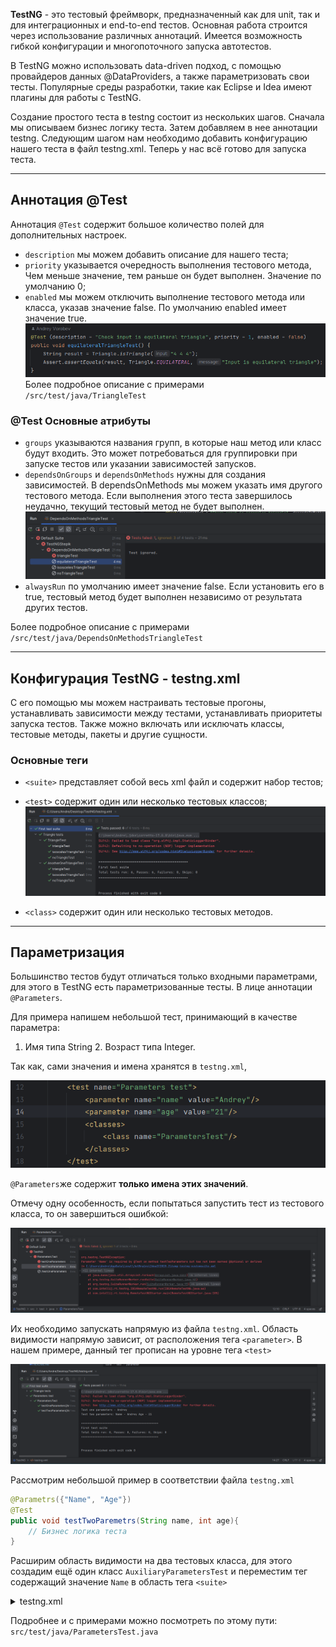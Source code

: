 **TestNG** - это тестовый фреймворк, предназначенный как для unit, так и для интеграционных и end-to-end тестов. 
Основная работа строится через использование различных аннотаций. Имеется возможность гибкой конфигурации и многопоточного запуска автотестов.

В TestNG можно использовать data-driven подход, с помощью провайдеров данных @DataProviders, а также 
параметризовать свои тесты. Популярные среды разработки, такие как Eclipse и Idea имеют плагины для работы с TestNG.

Создание простого теста в testng состоит из нескольких шагов. Сначала мы описываем бизнес логику теста. 
Затем добавляем в нее аннотации testng. Следующим шагом нам необходимо добавить конфигурацию нашего теста в файл testng.xml. Теперь у нас всё готово для запуска теста.

---
## Аннотация @Test

Аннотация `@Test` содержит большое количество полей для дополнительных настроек.

- `description` мы можем добавить описание для нашего теста;
- `priority` указывается очередность выполнения тестового метода, Чем меньше значение, тем раньше он будет выполнен. 
Значение по умолчанию 0;
- `enabled` мы можем отключить выполнение тестового метода или класса, указав значение false. По умолчанию enabled имеет значение true.
![img.png](src/main/resources/0img.png)
Более подробное описание с примерами `/src/test/java/TriangleTest` 

### @Test Основные атрибуты 

- `groups` указываются названия групп, в которые наш метод или класс будут входить. 
Это может потребоваться для группировки при запуске тестов или указании зависимостей запусков.
- `dependsOnGroups` и `dependsOnMethods` нужны для создания зависимостей. В dependsOnMethods мы можем указать 
имя другого тестового метода. Если выполнения этого теста завершилось неудачно, текущий тестовый метод не будет 
выполнен.
![img.png](src/main/resources/1img.png)
- `alwaysRun` по умолчанию имеет значение false. Если установить его в true, тестовый метод будет выполнен 
независимо от результата других тестов.

Более подробное описание с примерами `/src/test/java/DependsOnMethodsTriangleTest`

---

## Конфигурация TestNG - testng.xml

С его помощью мы можем настраивать тестовые прогоны, устанавливать зависимости между тестами, устанавливать приоритеты 
запуска тестов. Также можно включать или исключать классы, тестовые методы, пакеты и другие сущности.

### Основные теги
- `<suite>` представляет собой весь xml файл и содержит набор тестов;
- `<test>` содержит один или несколько тестовых классов;
![img.png](src/main/resources/3img.png)

- `<class>` содержит один или несколько тестовых методов.

---

## Параметризация 

Большинство тестов будут отличаться только входными параметрами, для этого в TestNG есть 
параметризованные тесты. В лице аннотации `@Parameters`. 

Для примера напишем небольшой тест, принимающий в качестве параметра:
1. Имя типа String 2. Возраст типа Integer.

Так как, сами значения и имена хранятся в `testng.xml`,

![img.png](src/main/resources/4img.png)

`@Parameters`же содержит **только имена этих значений**.

Отмечу одну особенность, если попытаться запустить тест из тестового класса, то он 
завершиться ошибкой:

![5img.png](src%2Fmain%2Fresources%2F5img.png)

Их необходимо запускать напрямую из файла `testng.xml`. Область видимости напрямую зависит, от 
расположения тега `<parameter>`. В нашем примере, данный тег прописан на уровне тега 
`<test>`

![img.png](src/main/resources/6img.png)

Рассмотрим небольшой пример в соответствии файла `testng.xml`
```java
@Parametrs({"Name", "Age"})
@Test
public void testTwoParemetrs(String name, int age){
    // Бизнес логика теста
}
```

Расширим область видимости на два тестовых класса, для этого создадим ещё один класс
`AuxiliaryParametersTest` и переместим тег содержащий значение `Name` в область тега 
`<suite>`
<details>
    <summary>testng.xml</summary>

```
<?xml version="1.0" encoding="UTF-8"?>
<!DOCTYPE suite SYSTEM "http://testng.org/testng-1.0.dtd">
<suite name="First test suite">

    <parameter name="Name" value="Andrey"/>

    <test name="Triangle tests">
        <classes>
            <class name="TriangleTest"/>
            <!--В следствии добавления нового класса, будут запущены все тесты, в данном случае 6-->
            <class name="AnotherOneTriangleTest"/>
        </classes>
    </test>

    <test name="Parameters test">
        <parameter name="Age" value="21"/>
        <classes>
            <class name="ParametersTest"/>
        </classes>
    </test>

    <test name="Auxiliary parameters test">
        <parameter name="Temperature" value="18"/>
        <classes>
            <class name="AuxiliaryParametersTest"/>
        </classes>
    </test>
</suite>
```
</details>

Подробнее и с примерами можно посмотреть по этому пути: `src/test/java/ParametersTest.java`
